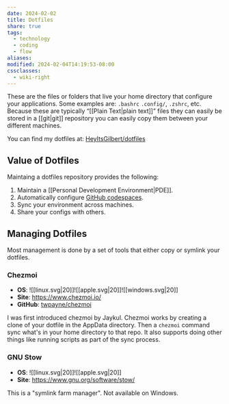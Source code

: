 ```yaml
---
date: 2024-02-02
title: Dotfiles
share: true
tags:
  - technology
  - coding
  - flow
aliases: 
modified: 2024-02-04T14:19:53-08:00
cssclasses:
  - wiki-right
---
```

These are the files or folders that live your home directory that configure your applications. Some examples are: `.bashrc` `.config/`, `.zshrc`, etc.
Because these are typically “[[Plain Text|plain text]]” files they can easily be stored in a [[git|git]] repository you can easily copy them between your different machines.

You can find my dotfiles at: [HeyItsGilbert/dotfiles](https://github.com/HeyItsGilbert/dotfiles)
## Value of Dotfiles
Maintaing a dotfiles repository provides the following:
1. Maintain a [[Personal Development Environment|PDE]].
2. Automatically configure [GitHub codespaces](https://docs.github.com/en/codespaces/setting-your-user-preferences/personalizing-github-codespaces-for-your-account#dotfiles).
3. Sync your environment across machines.
4. Share your configs with others.
## Managing Dotfiles
Most management is done by a set of tools that either copy or symlink your dotfiles.
### Chezmoi
- **OS**: ![[linux.svg|20]]![[apple.svg|20]]![[windows.svg|20]]
- **Site**: https://www.chezmoi.io/
- **GitHub**: [twpayne/chezmoi](https://github.com/twpayne/chezmoi)

I was first introduced chezmoi by Jaykul. Chezmoi works by creating a clone of your dotfile in the AppData directory. Then a `chezmoi` command sync what's in your home directory to that repo. It also supports doing other things like running scripts as part of the sync process.
### GNU Stow
- **OS**: ![[linux.svg|20]]![[apple.svg|20]]
- **Site**: https://www.gnu.org/software/stow/

This is a "symlink farm manager". Not available on Windows.

